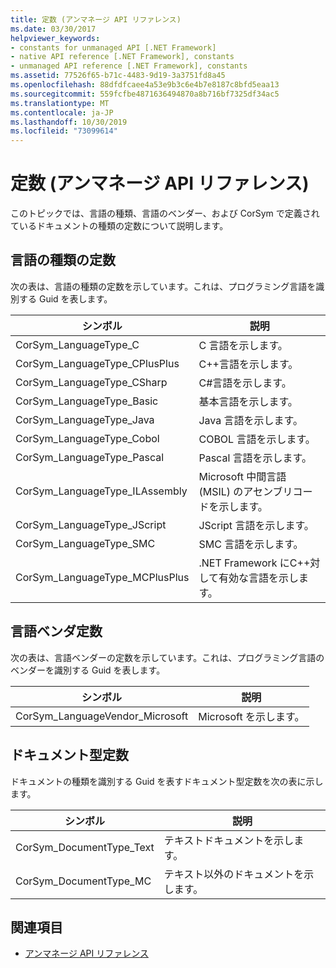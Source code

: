 ```yaml
---
title: 定数 (アンマネージ API リファレンス)
ms.date: 03/30/2017
helpviewer_keywords:
- constants for unmanaged API [.NET Framework]
- native API reference [.NET Framework], constants
- unmanaged API reference [.NET Framework], constants
ms.assetid: 77526f65-b71c-4483-9d19-3a3751fd8a45
ms.openlocfilehash: 88dfdfcaee4a53e9b3c6e4b7e8187c8bfd5eaa13
ms.sourcegitcommit: 559fcfbe4871636494870a8b716bf7325df34ac5
ms.translationtype: MT
ms.contentlocale: ja-JP
ms.lasthandoff: 10/30/2019
ms.locfileid: "73099614"
---
```

# <a name="constants-unmanaged-api-reference"></a>定数 (アンマネージ API リファレンス)
このトピックでは、言語の種類、言語のベンダー、および CorSym で定義されているドキュメントの種類の定数について説明します。  
  
## <a name="language-type-constants"></a>言語の種類の定数  
 次の表は、言語の種類の定数を示しています。これは、プログラミング言語を識別する Guid を表します。  
  
|シンボル|説明|  
|------------|-----------------|  
|CorSym_LanguageType_C|C 言語を示します。|  
|CorSym_LanguageType_CPlusPlus|C++言語を示します。|  
|CorSym_LanguageType_CSharp|C#言語を示します。|  
|CorSym_LanguageType_Basic|基本言語を示します。|  
|CorSym_LanguageType_Java|Java 言語を示します。|  
|CorSym_LanguageType_Cobol|COBOL 言語を示します。|  
|CorSym_LanguageType_Pascal|Pascal 言語を示します。|  
|CorSym_LanguageType_ILAssembly|Microsoft 中間言語 (MSIL) のアセンブリコードを示します。|  
|CorSym_LanguageType_JScript|JScript 言語を示します。|  
|CorSym_LanguageType_SMC|SMC 言語を示します。|  
|CorSym_LanguageType_MCPlusPlus|.NET Framework にC++対して有効な言語を示します。|  
  
## <a name="language-vendor-constants"></a>言語ベンダ定数  
 次の表は、言語ベンダーの定数を示しています。これは、プログラミング言語のベンダーを識別する Guid を表します。  
  
|シンボル|説明|  
|------------|-----------------|  
|CorSym_LanguageVendor_Microsoft|Microsoft を示します。|  
  
## <a name="document-type-constants"></a>ドキュメント型定数  
 ドキュメントの種類を識別する Guid を表すドキュメント型定数を次の表に示します。  
  
|シンボル|説明|  
|------------|-----------------|  
|CorSym_DocumentType_Text|テキストドキュメントを示します。|  
|CorSym_DocumentType_MC|テキスト以外のドキュメントを示します。|  
  
## <a name="see-also"></a>関連項目

- [アンマネージ API リファレンス](index.md)
